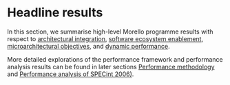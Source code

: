 # Headline results

In this section, we summarise high-level Morello programme results with
respect to [architectural integration](architectural-integration.md),
[software ecosystem enablement](software-ecosystem-enablement.md),
[microarchitectural objectives](microarchitectural-objectives.md), and
[dynamic performance](dynamic-performance.md).

More detailed explorations of the performance framework and performance
analysis results can be found in later sections [Performance
methodology](../performance-methodology/) and [Performance analysis of SPECint
2006)](../performance-analysis-spec/).
